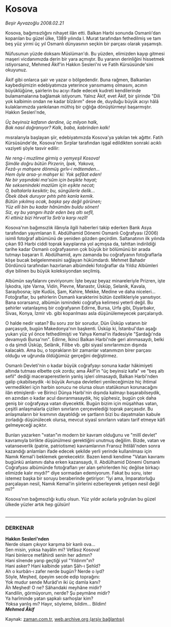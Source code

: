 # Kosova

*Beşir Ayvazoğlu 2008.02.21*

<tr><td class="metin" colspan="2" style="padding-top: 20px; padding-left: 5px; padding-right: 10px;">Kosova, bağımsızlığını nihayet ilân etti. Balkan Harbi sonunda Osmanlı'dan koparılan bu güzel ülke, 1389 yılında I. Murat tarafından fethedilmiş ve tam beş yüz yirmi üç yıl Osmanlı dünyasının seçkin bir parçası olarak yaşamıştı.</td></tr><tr><td class="metin" colspan="2" style="padding-top: 20px; padding-left: 5px; padding-right: 10px;"><p>Nüfusunun yüzde doksanı Müslüman'dı. Bu yüzden, elimizden kayıp gitmesi maşeri vicdanımızda derin bir yara açmıştır. Bu yaranın derinliğini hissetmek istiyorsanız, Mehmed Âkif'in Hakkın Sesleri'ni ve Fatih Kürsüsünde'sini okuyunuz. 
<p>Âkif gibi onlarca şair ve yazar o bölgedendir. Buna rağmen, Balkanları kaybedişimizin edebiyatımıza yeterince yansımamış olmasını, acının büyüklüğüne, şairlerin bu acıyı ifade edecek kudreti kendilerinde bulamamalarına bağlamak istiyorum. Yalnız Âkif, evet Âkif, bir şiirinde "Dili yok kalbimin ondan ne kadar bîzârım" dese de, duyduğu büyük acıyı hâlâ kulaklarımızda yankılanan müthiş bir çığlığa dönüştürmeyi başarmıştır. Hakkın Sesleri'nde, 
<p><i>Üç beyinsiz kafanın derdine, üç milyon halk,
<br/>
Bak nasıl doğranıyor? Kalk, baba, kabrinden kalk!
</i>
<p>mısralarıyla başlayan şiir, edebiyatımızda Kosova'ya yakılan tek ağıttır. Fatih Kürsüsünde'de, Kosova'nın Sırplar tarafından işgal edildikten sonraki acıklı vaziyeti şöyle tasvir edilir:
<p><i>Ne reng-i muzlime girmiş o yemyeşil Kosova! <br/>
Şimâle doğru bütün Pirzerin, İpek, Yakova, <br/>
Fezâ-yı mahşere dönmüş gırîv-i mâtemden... <br/>
Hem öyle arsa-yı mahşer ki: Yok şefâat eden! <br/>
Ne bir yaşındaki ma'sûm için beşikte hayat; <br/>
Ne seksenindeki mazlûm için eşikte necat; <br/>
O, baltalarla kesiktir; bu, süngülerle delik...
<br/>
Öbek öbek duruyor pıhtı pıhtı kanla kemik.
<br/>
Bütün yıkılmış ocak, başka şey değil görünen; 
<br/>
Yüz elli bin bu kadar hânümânı buldu sönen! <br/>
Siz, ey bu yangını ihzâr eden beş altı sefîl, <br/>
Ki ettiniz bizi Hırvat'la Sırb'a karşı rezîl! </i>
<p>Kosova'nın bağımsızlık ilânıyla ilgili haberleri takip ederken Bank Asya tarafından yayımlanan II. Abdülhamid Dönemi Osmanlı Coğrafyası (2006) isimli fotoğraf albümünü de yeniden gözden geçirdim. Saltanatının ilk yılında çıkan 93 Harbi ciddi toprak kayıplarına yol açmışsa da, tahttan indirildiği tarihe kadar Osmanlı coğrafyasının çok büyük bir bölümünü bir arada tutmayı başaran II. Abdülhamid, aynı zamanda bu coğrafyanın fotoğraflarla köşe bucak belgelenmesini sağlayan hükümdardı. Mehmet Bahadır Dördüncü tarafından hazırlanan albümdeki fotoğraflar da Yıldız Albümleri diye bilinen bu büyük koleksiyondan seçilmiş.
<p>Albümün sayfalarını çeviriyorum: İşte beyaz beyaz minareleriyle Prizren, işte İşkodra, işte Varna, Vidin, Plevne, Manastır, Üsküp, Selanik, Kavala, Saraybosna; işte Kudüs, Şam, Kahire, Mekke, Medine ve daha niceleri... Fotoğraflar, bu şehirlerin Osmanlı karakterini bütün özellikleriyle yansıtıyor. Bana sorarsanız, albümün ismindeki coğrafya kelimesi yeterli değil. Bu şehirler vatanlaşmış bir coğrafyanın Edirne, Bursa, Urfa gibi, Diyarbakır, Sivas, Konya, İzmir vb. gibi koparılması asla düşünülemeyecek parçalarıydı. 
<p>O halde nedir vatan? Bu soru zor bir sorudur. Dün Üsküp vatanın bir parçasıydı, bugün Makedonya'nın başkenti. Üsküp ki, İstanbul'dan aşağı yukarı yüz yıl önce fethedilmişti ve Yahya Kemal'in ifadesiyle "Şardağı'nda devamıydı Bursa'nın". Edirne, İkinci Balkan Harbi'nde geri alınmasaydı, belki o da şimdi Üsküp, Selânik, Filibe vb. gibi siyasî sınırlarımızın dışında kalacaktı. Ama bu, o toprakların bir zamanlar vatanımızın birer parçası olduğu ve uğrunda öldüğümüz gerçeğini değiştirmez. 
<p>Osmanlı Devleti'nin o kadar büyük coğrafyayı sonuna kadar hâkimiyeti altında tutması elbette çok zordu; ama Âkif'in "üç beyinsiz kafa" ve "beş altı sefil" dediği maceraperestlerin yanlış işleri olmasaydı, Balkan Harbi'nden galip çıkabilseydik -ki büyük Avrupa devletleri yenileceğimize hiç ihtimal vermedikleri için harbin sonucu ne olursa olsun statükonun korunacağını ilân etmişlerdi- ve Birinci Dünya Harbi'nin dışında kalmayı başarabilseydik, en azından o kadar acul davranmasaydık, hiç şüphesiz, bugün çok daha geniş bir coğrafyaya vatan diyecektik. Bugün bizim için müşahhas vatan, çeşitli anlaşmalarla çizilen sınırların çerçevelediği toprak parçasıdır. Bu anlaşmaların bir kısmının dayatıldığı ve şartların bizi bu dayatmaları kabule zorladığı düşünülecek olursa, mevcut siyasî sınırların vatanı tarif etmeye kâfi gelmeyeceği açıktır.
<p>Bunları yazarken "vatan"ın modern bir kavram olduğunu ve "millî devlet" kavramıyla birlikte düşünülmesi gerektiğini unutmuş değilim. Bizde, vatan ve vatanseverlik (patrie, patriotisme) kavramlarının Fransız İhtilâli'nden sonra kazandığı anlamları ifade edecek şekilde yerli yerinde kullanılması için Namık Kemal'i beklemek gerekecektir. Bazen kendi kendime "Vatan kavramı bugünkü anlamını daha erken kazansaydı, II. Abdülhamid Dönemi Osmanlı Coğrafyası albümünde fotoğrafları yer alan şehirlerden hiç değilse birkaçı elimizde kalır mıydı?" diye sormadan edemiyorum. Fakat bu soru, ister istemez başka bir soruyu beraberinde getiriyor: "İyi ama, İmparatorluğu parçalayan nesil, Namık Kemal'in şiirlerini ezberleyerek yetişen nesil değil mi?"
<p>Kosova'nın bağımsızlığı kutlu olsun. Yüz yıldır acılarla yoğrulan bu güzel ülkede yüzler artık hep gülsün!
<br/>
 <hr/>
<h3>DERKENAR
</h3>
<p><b>Hakkın Sesleri'nden
<br/>
</b>Nerde olsam çıkıyor karşıma bir kanlı ova...
<br/>
Sen misin, yoksa hayâlin mi? Vefâsız Kosova! <br/>
Hani binlerce mefâhirdi senin her adımın? <br/>
Hani sînende yarıp geçtiği yol "Yıldırım"ın? <br/>
Hani asker? Hani kalbinde yatan Şâh-ı Şehîd? <br/>
Ah o kurbân-ı zafer nerde bugün? Nerde o iyd? <br/>
Söyle, Meşhed, öpeyim secde edip toprağını: <br/>
Yok mudur sende Murâd'ın iki üç damla kanı? <br/>
Âh Meşhed! O ne? Sâhandaki meyhâne midir? <br/>
Kandilin, görmüyorum, nerde? Şu peymâne midir? <br/>
Ya harîminde yatan şapkalı sarhoşlar kim? <br/>
Yoksa yanlış mı? Hayır, söyleme, bildim... Bildim!
<br/>
<b><i>Mehmed Âkif</i></b><br/></p></p></p></p></p></p></p></p></p></p></p></p></td></tr>

Kaynak: [zaman.com.tr](http://zaman.com.tr/yazar.do?yazino=654573), [web.archive.org (arşiv bağlantısı)](http://web.archive.org/web/20080502173332/http://www.zaman.com.tr:80/yazar.do?yazino=654573)
